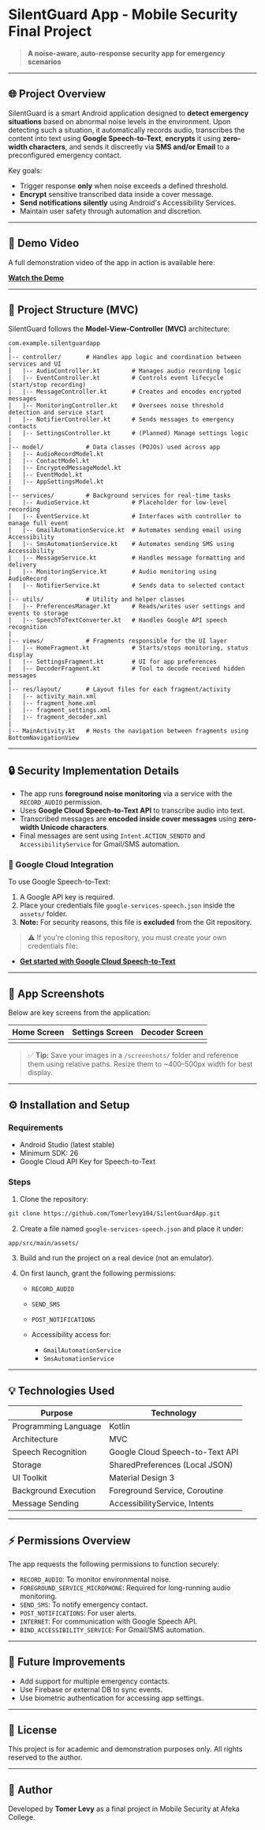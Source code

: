 # &#x20;SilentGuard App - Mobile Security Final Project

> **A noise-aware, auto-response security app for emergency scenarios**

---

## 🌐 Project Overview

SilentGuard is a smart Android application designed to **detect emergency situations** based on abnormal noise levels in the environment. Upon detecting such a situation, it automatically records audio, transcribes the content into text using **Google Speech-to-Text**, **encrypts** it using **zero-width characters**, and sends it discreetly via **SMS and/or Email** to a preconfigured emergency contact.

Key goals:

* Trigger response **only** when noise exceeds a defined threshold.
* **Encrypt** sensitive transcribed data inside a cover message.
* **Send notifications silently** using Android's Accessibility Services.
* Maintain user safety through automation and discretion.

---

## 🎥 Demo Video

A full demonstration video of the app in action is available here:

[**Watch the Demo**](https://your-link-here.com)&#x20;

---

## 📂 Project Structure (MVC)

SilentGuard follows the **Model-View-Controller (MVC)** architecture:

```
com.example.silentguardapp
|
|-- controller/       # Handles app logic and coordination between services and UI
|   |-- AudioController.kt         # Manages audio recording logic
|   |-- EventController.kt         # Controls event lifecycle (start/stop recording)
|   |-- MessageController.kt       # Creates and encodes encrypted messages
|   |-- MonitoringController.kt    # Oversees noise threshold detection and service start
|   |-- NotifierController.kt      # Sends messages to emergency contacts
|   |-- SettingsController.kt      # (Planned) Manage settings logic
|
|-- model/            # Data classes (POJOs) used across app
|   |-- AudioRecordModel.kt
|   |-- ContactModel.kt
|   |-- EncryptedMessageModel.kt
|   |-- EventModel.kt
|   |-- AppSettingsModel.kt
|
|-- services/         # Background services for real-time tasks
|   |-- AudioService.kt            # Placeholder for low-level recording
|   |-- EventService.kt            # Interfaces with controller to manage full event
|   |-- GmailAutomationService.kt  # Automates sending email using Accessibility
|   |-- SmsAutomationService.kt    # Automates sending SMS using Accessibility
|   |-- MessageService.kt          # Handles message formatting and delivery
|   |-- MonitoringService.kt       # Audio monitoring using AudioRecord
|   |-- NotifierService.kt         # Sends data to selected contact
|
|-- utils/            # Utility and helper classes
|   |-- PreferencesManager.kt      # Reads/writes user settings and events to storage
|   |-- SpeechToTextConverter.kt   # Handles Google API speech recognition
|
|-- views/            # Fragments responsible for the UI layer
|   |-- HomeFragment.kt            # Starts/stops monitoring, status display
|   |-- SettingsFragment.kt        # UI for app preferences
|   |-- DecoderFragment.kt         # Tool to decode received hidden messages
|
|-- res/layout/       # Layout files for each fragment/activity
|   |-- activity_main.xml
|   |-- fragment_home.xml
|   |-- fragment_settings.xml
|   |-- fragment_decoder.xml
|
|-- MainActivity.kt   # Hosts the navigation between fragments using BottomNavigationView
```

---

## 🔒 Security Implementation Details

* The app runs **foreground noise monitoring** via a service with the `RECORD_AUDIO` permission.
* Uses **Google Cloud Speech-to-Text API** to transcribe audio into text.
* Transcribed messages are **encoded inside cover messages** using **zero-width Unicode characters**.
* Final messages are sent using `Intent.ACTION_SENDTO` and `AccessibilityService` for Gmail/SMS automation.

### 📁 Google Cloud Integration

To use Google Speech-to-Text:

1. A Google API key is required.
2. Place your credentials file `google-services-speech.json` inside the `assets/` folder.
3. **Note:** For security reasons, this file is **excluded** from the Git repository.

> ⚠️ If you're cloning this repository, you must create your own credentials file:

* [**Get started with Google Cloud Speech-to-Text**](https://cloud.google.com/speech-to-text/docs/quickstart-client-libraries)

---

## 📸 App Screenshots

Below are key screens from the application:

| Home Screen | Settings Screen | Decoder Screen |
| ----------- | --------------- | -------------- |
|             |                 |                |

> ✅ **Tip:** Save your images in a `/screenshots/` folder and reference them using relative paths. Resize them to \~400–500px width for best display.

---

## ⚙️ Installation and Setup

### Requirements

* Android Studio (latest stable)
* Minimum SDK: 26
* Google Cloud API Key for Speech-to-Text

### Steps

1. Clone the repository:

```bash
git clone https://github.com/Tomerlevy104/SilentGuardApp.git
```

2. Create a file named `google-services-speech.json` and place it under:

```
app/src/main/assets/
```

3. Build and run the project on a real device (not an emulator).
4. On first launch, grant the following permissions:

    * `RECORD_AUDIO`
    * `SEND_SMS`
    * `POST_NOTIFICATIONS`
    * Accessibility access for:

        * `GmailAutomationService`
        * `SmsAutomationService`

---

## 💡 Technologies Used

| Purpose              | Technology                      |
| -------------------- | ------------------------------- |
| Programming Language | Kotlin                          |
| Architecture         | MVC                             |
| Speech Recognition   | Google Cloud Speech-to-Text API |
| Storage              | SharedPreferences (Local JSON)  |
| UI Toolkit           | Material Design 3               |
| Background Execution | Foreground Service, Coroutine   |
| Message Sending      | AccessibilityService, Intents   |

---

## ⚡ Permissions Overview

The app requests the following permissions to function securely:

* `RECORD_AUDIO`: To monitor environmental noise.
* `FOREGROUND_SERVICE_MICROPHONE`: Required for long-running audio monitoring.
* `SEND_SMS`: To notify emergency contact.
* `POST_NOTIFICATIONS`: For user alerts.
* `INTERNET`: For communication with Google Speech API.
* `BIND_ACCESSIBILITY_SERVICE`: For Gmail/SMS automation.

---

## 🚀 Future Improvements

* Add support for multiple emergency contacts.
* Use Firebase or external DB to sync events.
* Use biometric authentication for accessing app settings.

---

## 📅 License

This project is for academic and demonstration purposes only. All rights reserved to the author.

---

## 👤 Author

Developed by **Tomer Levy** as a final project in Mobile Security at Afeka College.
